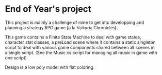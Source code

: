 # End of Year's project
This project is mainly a challenge of mine to get into developping and planning a strategy RPG game (a la Valkyria Chronicles).

This game contains a Finite State Machine to deal with game states, character stat classes, a preLoad scene where it contains a static singleton script to deal with various game components shared between all scenes in a single script. (See the Music.cs script for managing all music in game with one script)

Design is a low poly model with flat coloring. 
